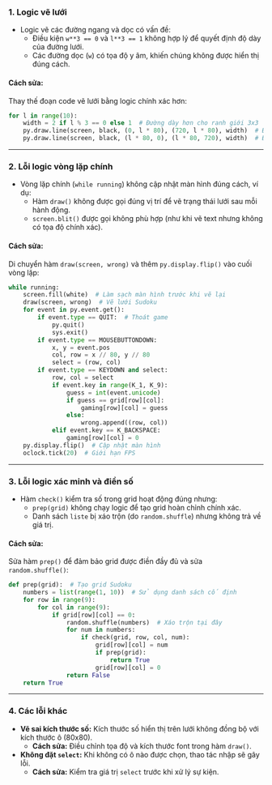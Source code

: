 
### **1. Logic vẽ lưới**
- Logic vẽ các đường ngang và dọc có vấn đề:
  - Điều kiện `w**3 == 0` và `l**3 == 1` không hợp lý để quyết định độ dày của đường lưới.
  - Các đường dọc (`w`) có tọa độ y âm, khiến chúng không được hiển thị đúng cách.

#### **Cách sửa:**
Thay thế đoạn code vẽ lưới bằng logic chính xác hơn:

```python
for l in range(10):
    width = 2 if l % 3 == 0 else 1  # Đường dày hơn cho ranh giới 3x3
    py.draw.line(screen, black, (0, l * 80), (720, l * 80), width)  # Đường ngang
    py.draw.line(screen, black, (l * 80, 0), (l * 80, 720), width)  # Đường dọc
```

---

### **2. Lỗi logic vòng lặp chính**
- Vòng lặp chính (`while running`) không cập nhật màn hình đúng cách, ví dụ:
  - Hàm `draw()` không được gọi đúng vị trí để vẽ trạng thái lưới sau mỗi hành động.
  - `screen.blit()` được gọi không phù hợp (như khi vẽ text nhưng không có tọa độ chính xác).

#### **Cách sửa:**
Di chuyển hàm `draw(screen, wrong)` và thêm `py.display.flip()` vào cuối vòng lặp:

```python
while running:
    screen.fill(white)  # Làm sạch màn hình trước khi vẽ lại
    draw(screen, wrong)  # Vẽ lưới Sudoku
    for event in py.event.get():
        if event.type == QUIT:  # Thoát game
            py.quit()
            sys.exit()
        if event.type == MOUSEBUTTONDOWN:
            x, y = event.pos
            col, row = x // 80, y // 80
            select = (row, col)
        if event.type == KEYDOWN and select:
            row, col = select
            if event.key in range(K_1, K_9):
                guess = int(event.unicode)
                if guess == grid[row][col]:
                    gaming[row][col] = guess
                else:
                    wrong.append((row, col))
            elif event.key == K_BACKSPACE:
                gaming[row][col] = 0
    py.display.flip()  # Cập nhật màn hình
    oclock.tick(20)  # Giới hạn FPS
```

---

### **3. Lỗi logic xác minh và điền số**
- Hàm `check()` kiểm tra số trong grid hoạt động đúng nhưng:
  - `prep(grid)` không chạy logic để tạo grid hoàn chỉnh chính xác.
  - Danh sách `liste` bị xáo trộn (do `random.shuffle`) nhưng không trả về giá trị.

#### **Cách sửa:**
Sửa hàm `prep()` để đảm bảo grid được điền đầy đủ và sửa `random.shuffle()`:

```python
def prep(grid):  # Tạo grid Sudoku
    numbers = list(range(1, 10))  # Sử dụng danh sách cố định
    for row in range(9):
        for col in range(9):
            if grid[row][col] == 0:
                random.shuffle(numbers)  # Xáo trộn tại đây
                for num in numbers:
                    if check(grid, row, col, num):
                        grid[row][col] = num
                        if prep(grid):
                            return True
                        grid[row][col] = 0
                return False
    return True
```

---

### **4. Các lỗi khác**
- **Vẽ sai kích thước số:** Kích thước số hiển thị trên lưới không đồng bộ với kích thước ô (80x80).
  - **Cách sửa:** Điều chỉnh tọa độ và kích thước font trong hàm `draw()`.
- **Không đặt `select`:** Khi không có ô nào được chọn, thao tác nhập sẽ gây lỗi.
  - **Cách sửa:** Kiểm tra giá trị `select` trước khi xử lý sự kiện.
